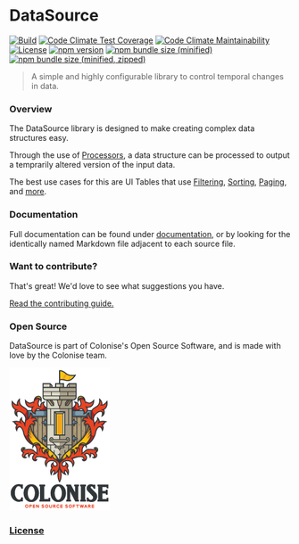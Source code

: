 # DataSource

[![Build][build-badge]][build-url]
[![Code Climate Test Coverage][code-climate-coverage-badge]][code-climate-coverage-url]
[![Code Climate Maintainability][code-climate-maintainability-badge]][code-climate-maintainability-url]
[![License][license-badge]][license-url]
[![npm version][npm-version-badge]][npm-version-url]
[![npm bundle size \(minified\)][npm-minified-badge]][npm-minified-url]
[![npm bundle size \(minified, zipped\)][npm-minified-minzipped-badge]][npm-minified-minzipped-url]

> A simple and highly configurable library to control temporal changes in data.

### Overview

The DataSource library is designed to make creating complex data structures easy.

Through the use of [Processors](src/processors), a data structure can be processed to output a temprarily altered version of the input data.

The best use cases for this are UI Tables that use [Filtering](src/processors/filter-processor.md), [Sorting](src/processors/sorter-processor.md), [Paging](src/processors/pager-processor.md), and [more](src/processors).

### Documentation

Full documentation can be found under [documentation][documentation-url], or by looking for the identically named Markdown file adjacent to each source file.

### Want to contribute?

That's great! We'd love to see what suggestions you have.

[Read the contributing guide.][contributing-url]

### Open Source

DataSource is part of Colonise's Open Source Software, and is made with love by the Colonise team.

[![Colonise Logo][colonise-logo]][colonise-url]

### [License][license-url]

[documentation-url]: /documentation/README.md
[contributing-url]: /CONTRIBUTING.md

[colonise-logo]: /documentation/assets/colonise256.png
[colonise-url]: https://colonise.org/

[build-badge]: https://img.shields.io/github/actions/workflow/status/colonise/datasource/nodejs-master.yml?branch=master
[build-url]: https://github.com/Colonise/DataSource/actions/workflows/nodejs-master.yml?query=workflow%3A%22Node.js+CI%22

[code-climate-coverage-badge]: https://img.shields.io/codeclimate/coverage/Colonise/DataSource.svg
[code-climate-coverage-url]: https://codeclimate.com/github/Colonise/DataSource

[code-climate-maintainability-badge]: https://img.shields.io/codeclimate/maintainability-percentage/Colonise/DataSource.svg
[code-climate-maintainability-url]: https://codeclimate.com/github/Colonise/DataSource

[license-badge]: https://img.shields.io/github/license/Colonise/DataSource.svg
[license-url]: https://github.com/Colonise/DataSource/blob/master/LICENSE

[npm-version-badge]: https://img.shields.io/npm/v/@colonise/datasource.svg
[npm-version-url]: https://www.npmjs.com/package/@colonise/datasource

[npm-minified-badge]: https://img.shields.io/bundlephobia/min/@colonise/datasource.svg
[npm-minified-url]: https://bundlephobia.com/result?p=@colonise/datasource

[npm-minified-minzipped-badge]: https://img.shields.io/bundlephobia/minzip/@colonise/datasource.svg
[npm-minified-minzipped-url]: https://bundlephobia.com/result?p=@colonise/datasource
